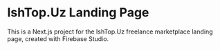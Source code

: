 # IshTop.Uz Landing Page

This is a Next.js project for the IshTop.Uz freelance marketplace landing page, created with Firebase Studio.

